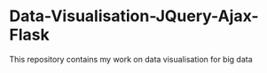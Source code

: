 # Data-Visualisation-JQuery-Ajax-Flask
This repository contains my work on data visualisation for big data 

